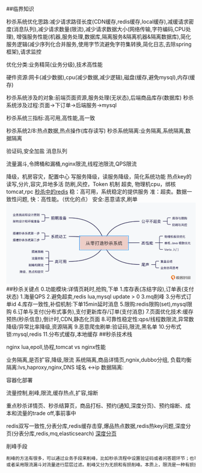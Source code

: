
##临界知识


秒杀系统优化思路:减少请求路径长度(CDN缓存,redis缓存,local缓存),减缓请求密度(消息队列),减少请求数量(限流),减少请求数据大小(网络传输,字符编码,CPU处理),
增强服务性能(机器,服务处理,数据库,隔离服务&隔离机器&隔离数据库),简化服务逻辑(减少序列化合并服务,使用字节流避免字符集转换,简化日志,去除spring框架),请求监控

优化分类:业务精简(业务分级),技术高性能

硬件资源:网卡(减少数据),cpu(减少数据,减少逻辑),磁盘(缓存,避免mysql),内存(缓存)

秒杀系统涉及的对象:前端页面资源,服务处理(无状态),后端商品库存(数据库)
秒杀系统涉及过程:页面->下订单->后端服务->mysql

秒杀系统三指标:高可用,高性能,高一致

秒杀系统2/8:热点数据,热点操作(库存读写)
秒杀系统隔离:业务隔离,系统隔离,数据隔离

验证码,安全加盐
消息队列

流量漏斗,令牌桶和漏桶,nginx限流,线程池限流,QPS限流

降级，机房容灾，配置中心
写服务降级，读服务降级，简化系统功能
热点key的读写,分片,容灾,异地多活
防刷,风控，Token 机制
超卖,
物理机cpu，绑核
tomcat,rpc
[秒杀中的redis](https://time.geekbang.org/column/article/307421)
[](https://zhuanlan.zhihu.com/p/92563050)
稳：高可用，系统稳定的提供服务
准：超卖。数据一致性问题,
快：高性能。（优化的点）
安全:恶意请求,刷单
![](.z_00_分布式_重要案例_01_秒杀系统_images/6b36ded2.png)
##秒杀关键点
0.功能模块:详情页耗时,抢购,下单
1.库存表(冻结字段),订单表(支付状态)
1.海量QPS
2.避免超卖,redis lua,mysql update > 0
3.mq削峰
3.分布式订单id
4.库存一致性,补偿机制:下单15min延时消息
5.限购:redis限购(set),mysql限购
6.订单与支付(分布式事务),支付更新库存/订单(支付消息)
7.页面优化技术:缓存预热(秒杀信息),倒计时,CDN,静态化页面
8.可靠性稳定性:qps/线程数限流,异常数降级/异常比率降级,资源隔离
9.恶意爬虫刷单:验证码,限流,黑名单
10.分布式锁:mysql,redis
11.分布式缓存,本地缓存
##秒杀技术栈

nginx lua,epoll,协程,tomcat vs nginx性能

业务隔离,是否扩容,降级,限流
系统隔离,商品详情页,ngnix,dubbo分组,
负载均衡隔离:lvs,haproxy,nginx,DNS  域名 <->ip
数据隔离:


容器化部署

流量控制,削峰,限流,缓存热点,扩容,熔断

重点秒杀详情页、秒杀结算页，商品打标、预约(通知,深度分页)、预约熔断、成本和流量的trade off,事前事中

redis双写一致性,分表分库,redis缓存击穿,爆品热点数据,redis热key问题,深度分页(分表分库,redis,mq,elasticsearch)
[深度分页](https://segmentfault.com/a/1190000023912355)

削峰手段
```asp
削峰的方法有很多，可以通过业务手段来削峰，比如秒杀流程中设置验证码或者问答题环节；也可以通过技术手段削峰，比如采用消息队列异步化用户请求，
或者采用限流漏斗对流量进行层层过滤。削峰又分为无损和有损削峰。本质上，限流是一种有损技术削峰；而引入验证码、问答题以及异步化消息队列可以归为无损削峰
```

